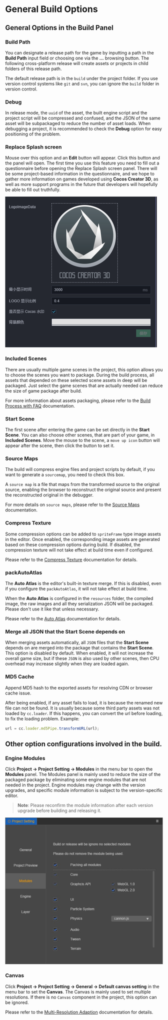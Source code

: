 # General Build Options

## General Options in the Build Panel

### Build Path

You can designate a release path for the game by inputting a path in the **Build Path** input field or choosing one via the **...** browsing button. The following cross-platform release will create assets or projects in child folders of this release path.

The default release path is in the `build` under the project folder. If you use version control systems like `git` and `svn`, you can ignore the `build` folder in version control.

### Debug

In release mode, the `uuid` of the asset, the built engine script and the project script will be compressed and confused, and the JSON of the same asset will be subpackaged to reduce the number of asset loads. When debugging a project, it is recommended to check the **Debug** option for easy positioning of the problem.

### Replace Splash screen

Mouse over this option and an **Edit** button will appear. Click this button and the panel will open. The first time you use this feature you need to fill out a questionnaire before opening the Replace Splash screen panel. There will be some project-based information in the questionnaire, and we hope to gather more information on games developed using **Cocos Creator 3D**, as well as more support programs in the future that developers will hopefully be able to fill out truthfully.

![](build-options/splash-setting.jpg)

### Included Scenes

There are usually multiple game scenes in the project, this option allows you to choose the scenes you want to package. During the build process, all assets that depended on these selected scene assets in deep will be packaged. Just select the game scenes that are actually needed can reduce the size of game package after build.

For more information about assets packaging, please refer to the [Build Process with FAQ](./build-guide) documentation.

### Start Scene

The first scene after entering the game can be set directly in the **Start Scene**. You can also choose other scenes, that are part of your game, in **Included Scenes**. Move the mouse to the scene, a `move up icon` button will appear after the scene, then click the button to set it.

### Source Maps

The build will compress engine files and project scripts by default, if you want to generate a `sourcemap`, you need to check this box.

A `source map` is a file that maps from the transformed source to the original source, enabling the browser to reconstruct the original source and present the reconstructed original in the debugger.

For more details on `source maps`, please refer to the [Source Maps](https://developer.mozilla.org/en-US/docs/Tools/Debugger/How_to/Use_a_source_map) documentation.

### Compress Texture

Some compression options can be added to `spriteFrame` type image assets in the editor. Once enabled, the corresponding image assets are generated based on these compression options during build. If disabled, the compression texture will not take effect at build time even if configured.

Please refer to the [Compress Texture](../../asset/compress-texture.md) documentation for details.

### packAutoAtlas

The **Auto Atlas** is the editor's built-in texture merge. If this is disabled, even if you configure the `packAutoAtlas`, it will not take effect at build time.

When the **Auto Atlas** is configured in the `resources` folder, the compiled image, the raw images and all they serialization JSON will be packaged. Please don't use it like that unless necessary.

Please refer to the [Auto Atlas](../../asset/auto-atlas.md) documentation for details.

<!-- ### 内联所有 SpriteFrame
自动合并资源时，将所有 SpriteFrame 与被依赖的资源合并到同一个包中。建议网页平台开启，启用后会略微增大总包体，多消耗一点点网络流量，但是能显著减少网络请求数量。建议原生平台关闭，因为会增大热更新时的体积。 -->

### Merge all JSON that the Start Scene depends on

When merging assets automatically, all `JSON` files that the **Start Scene** depends on are merged into the package that contains the **Start Scene**. This option is disabled by default. When enabled, it will not increase the overall game size, but if these `JSON` is also used by other scenes, then CPU overhead may increase slightly when they are loaded again.

### MD5 Cache

Append MD5 hash to the exported assets for resolving CDN or browser cache issue.

After being enabled, if any asset fails to load, it is because the renamed new file can not be found. It is usually because some third party assets was not loaded by `cc.loader`. If this happens, you can convert the url before loading, to fix the loading problem. Example:

```js
url = cc.loader.md5Pipe.transformURL(url);
```

## Other option configurations involved in the build.

### Engine Modules

Click **Project -> Project Setting -> Modules** in the menu bar to open the **Modules** panel. The Modules panel is mainly used to reduce the size of the packaged package by eliminating some engine modules that are not needed in the project. Engine modules may change with the version upgrades, and specific module information is subject to the version-specific editor.

> **Note**: Please reconfirm the module information after each version upgrade before building and releasing it.

![](build-options/engine-excludes.jpg)

### Canvas

Click **Project -> Project Setting -> General -> Default canvas setting** in the menu bar to set the **Canvas**. The Canvas is mainly used to set multiple resolutions. If there is no `Canvas` component in the project, this option can be ignored.

Please refer to the [Multi-Resolution Adaption](../../ui-system/components/engine/multi-resolution.md) documentation for details.
